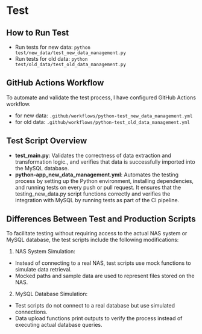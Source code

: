 # Test

## How to Run Test
- Run tests for new data: `python test/new_data/test_new_data_management.py`
- Run tests for old data: `python test/old_data/test_old_data_management.py`

## GitHub Actions Workflow
To automate and validate the test process, I have configured GitHub Actions workflow. 
   - for new data: `.github/workflows/python-test_new_data_management.yml`
   - for old data: `.github/workflows/python-test_old_data_management.yml`

## Test Script Overview
- **test_main.py**: Validates the correctness of data extraction and transformation logic., and verifies that data is successfully imported into the MySQL database.
- **python-app_new_data_management.yml**: Automates the testing process by setting up the Python environment, installing dependencies, and running tests on every push or pull request. It ensures that the testing_new_data.py script functions correctly and verifies the integration with MySQL by running tests as part of the CI pipeline.

## Differences Between Test and Production Scripts
To facilitate testing without requiring access to the actual NAS system or MySQL database, the test scripts include the following modifications:
1. NAS System Simulation:
- Instead of connecting to a real NAS, test scripts use mock functions to simulate data retrieval.
- Mocked paths and sample data are used to represent files stored on the NAS.
2. MySQL Database Simulation:
- Test scripts do not connect to a real database but use simulated connections.
- Data upload functions print outputs to verify the process instead of executing actual database queries.

